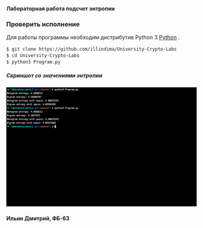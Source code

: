 #### Лабораторная работа подсчет энтропии
### Проверить исполнение
Для работы программы необходим дистрибутив Python 3 [Python](https://www.python.org/) .

```sh
$ git clone https://github.com/illindima/University-Crypto-Labs
$ cd University-Crypto-Labs
$ python3 Program.py
```
##### Скриншот со значениями энтропии
![Image alt](https://github.com/illindima/University-Crypto-Labs/raw/master/screenshot.png)
#### Ильин Дмитрий, ФБ-63